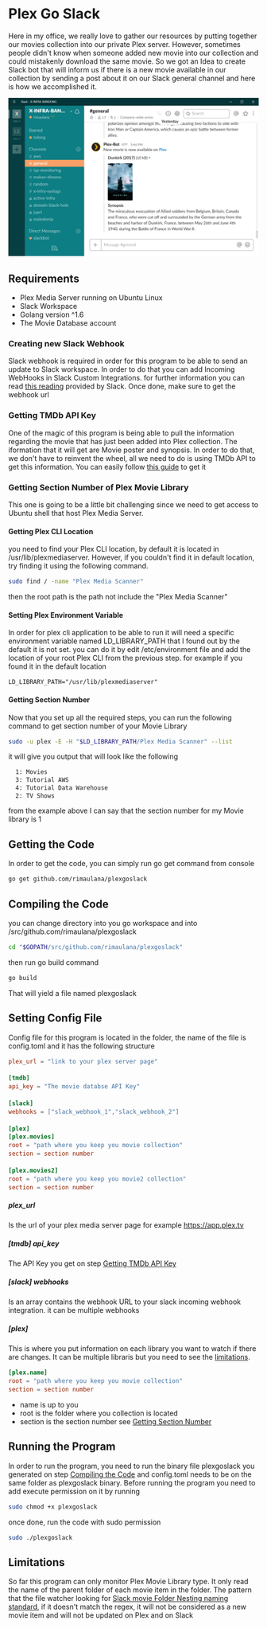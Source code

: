 # Plex Go Slack

Here in my office, we really love to gather our resources by putting together our movies collection into our private Plex server. However, sometimes people didn't know when someone added new movie into our collection and could mistakenly
download the same movie. So we got an Idea to create Slack bot that will inform us if there is a new movie available in our collection by sending a post about it on our Slack general channel and here is how we accomplished it.

![alt text](screenshots/slack-message.png "Slack Message Format")

## Requirements

* Plex Media Server running on Ubuntu Linux
* Slack Workspace
* Golang version ^1.6
* The Movie Database account

### Creating new Slack Webhook

Slack webhook is required in order for this program to be able to send an update to Slack workspace. In order to do that you can add Incoming WebHooks in Slack Custom Integrations. for further information you can read [this reading](https://api.slack.com/incoming-webhooks) provided by Slack. Once done, make sure to get the webhook url

### Getting TMDb API Key

One of the magic of this program is being able to pull the information regarding the movie that has just been added into Plex collection. The iformation that it will get are Movie poster and synopsis. In order to do that, we don't have to reinvent the wheel, all we need to do is using TMDb API to get this information. You can easily follow [this guide](https://developers.themoviedb.org/3/getting-started/introduction) to get it

### Getting Section Number of Plex Movie Library

This one is going to be a little bit challenging since we need to get access to Ubuntu shell that host Plex Media Server.

#### Getting Plex CLI Location

you need to find your Plex CLI location, by default it is located in /usr/lib/plexmediaserver. However, if you couldn't find it in default location, try finding it using the following command.

```bash
sudo find / -name "Plex Media Scanner"
```

then the root path is the path not include the "Plex Media Scanner"

#### Setting Plex Environment Variable

In order for plex cli application to be able to run it will need a specific environment variable named LD_LIBRARY_PATH that I found out by the default it is not set. you can do it by edit /etc/environment file and add the location of your root Plex CLI from the previous step. for example if you found it in the default location

```text
LD_LIBRARY_PATH="/usr/lib/plexmediaserver"
```

#### Getting Section Number

Now that you set up all the required steps, you can run the following command to get section number of your Movie Library

```bash
sudo -u plex -E -H "$LD_LIBRARY_PATH/Plex Media Scanner" --list
```

it will give you output that will look like the following

```text
  1: Movies
  3: Tutorial AWS
  4: Tutorial Data Warehouse
  2: TV Shows
```

from the example above I can say that the section number for my Movie library is 1

## Getting the Code

In order to get the code, you can simply run go get command from console

```bash
go get github.com/rimaulana/plexgoslack
```

## Compiling the Code

you can change directory into you go workspace and into /src/github.com/rimaulana/plexgoslack

```bash
cd "$GOPATH/src/github.com/rimaulana/plexgoslack"
```

then run go build command

```bash
go build
```

That will yield a file named plexgoslack

## Setting Config File

Config file for this program is located in the folder, the name of the file is config.toml and it has the following structure

```toml
plex_url = "link to your plex server page"

[tmdb]
api_key = "The movie databse API Key"

[slack]
webhooks = ["slack_webhook_1","slack_webhook_2"]

[plex]
[plex.movies]
root = "path where you keep you movie collection"
section = section number

[plex.movies2]
root = "path where you keep you movie2 collection"
section = section number
```

##### plex_url

Is the url of your plex media server page for example https://app.plex.tv

##### [tmdb] api_key

The API Key you get on step [Getting TMDb API Key](#getting-tmdb-api-key)

##### [slack] webhooks

Is an array contains the webhook URL to your slack incoming webhook integration. it can be multiple webhooks

##### [plex]

This is where you put information on each library you want to watch if there are changes. It can be multiple libraris but you need to see the [limitations](#limitations).

```toml
[plex.name]
root = "path where you keep you movie collection"
section = section number
```

* name is up to you
* root is the folder where you collection is located
* section is the section number see [Getting Section Number](#getting-section-number)

## Running the Program

In order to run the program, you need to run the binary file plexgoslack you generated on step [Compiling the Code](#compiling-the-code) and config.toml needs to be on the same folder as plexgoslack binary. Before running the program you need to add execute permission on it by running

```bash
sudo chmod +x plexgoslack
```

once done, run the code with sudo permission

```bash
sudo ./plexgoslack
```

## Limitations

So far this program can only monitor Plex Movie Library type. It only read the name of the parent folder of each movie item in the folder. The pattern that the file watcher looking for [Slack movie Folder Nesting naming standard](https://support.plex.tv/hc/en-us/articles/200381023-Naming-Movie-files), if it doesn't match the regex, it will not be considered as a new movie item and will not be updated on Plex and on Slack
